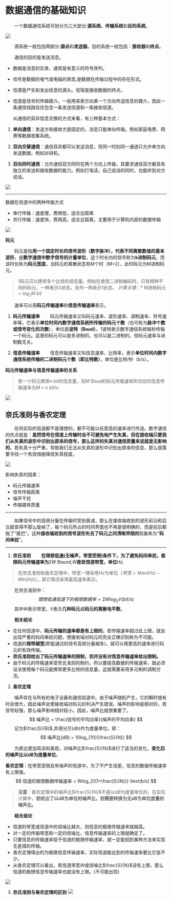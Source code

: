 # 数据通信的基础知识

&emsp;&emsp;一个数据通信系统可划分为三大部分:**源系统、传输系统**和**目的系统**。

![](imags/3.png)

&emsp;&emsp;源系统一般包括两部分:**源点**和**发送器**。目的系统一般包括：**接收器**和**终点**。

&emsp;&emsp;通信的目的是发送消息。

- 数据是消息的实体，通常是有意义的符号序列。

- 信号是数据的电气或电磁的表现,是数据在传输过程中的存在形式。

- 信源是产生和发出信息的源头。信宿是接收数据的终点。

- 信道是信号的传输媒介。一般用来表示向某一个方向传送信息的媒介，因此一条通信线路往往包含一条发送信道和一条接收信道。



  从通信的双非信息交换的方式来看，有三种基本方式：

1. **单向通信**：发送方和接收方是固定的，消息只能单向传输。例如家庭电费、网费等数据收集系统。

2. **双向交替通信**：通信双非都可以发送消息，但同一时刻同一通道只允许单方向发送数据。例如对讲机。

3. **双向同时通信**：允许通信双方同时在两个方向上传输，其要求通信双方都具有独立的发送和接收数据的能力。例如打电话，自己说话的同时，也能听到对方说话。

![](imags/9.png)

---

数据在信道中的两种传输方式

- 串行传输：速度慢，费用低，适合远距离
- 并行传输：速度快，费用高，适合近距离，主要用于计算机内部的数据传输

![](imags/10.png)

**码元**

&emsp;&emsp;码元是指**用一个固定时长的信号波形（数字脉冲），代表不同离散数值的基本波形**，是**数字通信中数字信号的计量单位**，这个时长内的信号称为**k进制码元**，而该时长称为**码元宽度**。当码元的离散状态有M个时（M>2），此时码元为M进制码元。

> 1码元可以携带多个比特的信息量。例如在使用二进制编码时，只有两种不同的码元，一种表示0状态，另外一种表示1状态。
 *计算关键：** M进制码元 = $log_2M$ $bit$

&emsp;&emsp;速率可以用**码元传输速率**和**信息传输速率**表示。

1. **码元传输速率**
&emsp;&emsp;码元传输速率又叫码元速率、波形速率、调制速率、符号速率等。它表示**单位时间内数字通信系统所传输的码元个数**（也可称为**脉冲个数或信号变化的次数**），单位是**波特（Baud）**。$1$波特表示数字通信系统每秒传输一个码元。这里的码元可以是多进制的，也可以是二进制的，但码元速率与进制数无关。

2. **信息传输速率**
&emsp;&emsp;信息传输速率又叫信息速率、比特率，表示**单位时间内数字通信系统传输的二进制码元个数（即比特数）**，单位是比特/秒（b/s）。

**码元传输速率与信息传输速率的关系**
> 若一个码元携带$n$ $bit$的信息量，则$M$ $Baud$的码元传输速率所对应的信息传输速率为$M×n$ $bit/s$.

![](imags/11.png)

## 奈氏准则与香农定理

&emsp;&emsp;任何实际的信道都不是理想的，都不可能以任意高的速率进行传送。数字通信的优点就是：**虽然信号在信道上传输时会不可避免地产生失真，但在接收端只要我们从失真的波形中识别出原来的信号，那么这样的失真对通信质量来说就是无影响的**。若失真十分严重，导致我们无法从失真的波形中识别出原来的信息，那么就需要寻找一个有效措施降低失真程度。

![](imags/12.png)

影响失真的因素：

- 码元传输速率
- 信号传输距离
- 噪声干扰
- 传输媒体质量

- - -
&emsp;&emsp;如果信号中的高频分量在传输时受到衰减，那么在接收端收到的波形前沿和后沿就变得不那么陡峭了，每个码元所占的时间界面也不再是很明确的，而是前后都拖了“尾巴”。这种**接收端收到的信号波形失去了码元之间清晰界限的**现象称为"**码间串扰**"。

- - -

1. **奈氏准则**
&emsp;&emsp;**在理想低通(无噪声，带宽受限)条件下，为了避免码间串扰，极限码元传输速率为**$2W$ $Baund$,$W$**是故信道带宽，单位**$Hz$.

> 在奈氏准则和香农定理中，带宽一律采用$Hz$为单位（$带宽 = Max(Hz) - Min(Hz)$）。其它情况采用最高速率表示。

&emsp;&emsp;在奈氏准则中：
$$
理想低通信道下的极限数据率 = 2Wlog_2V(bit/s)
$$
&emsp;&emsp;其中$W$表示带宽，$V$表示**几种码元**或**码元的离散电平数**。

&emsp;&emsp;**相关结论**

- 在任何信道中，**码元传输的速率都是有上限的**。若传输速率超过此上限，就会出现严重的码间串扰问题，使接收端对码元的完全正确识别称为不可能。
- 信道的**频带越宽**(即能通过的信号高频分量越多)，就可以用更高的速率进行码元的有效传输。
- **奈氏准则给出了码元传输速率的限制，但并没有对信息传输速率给出限制。**
- 由于码元的传输速率受奈氏准则的制约，所以要提高数据的传输速率，就必须设法使用每个码元能携带更多比特的信息量，这就需要采用多元制的调制方法。

2. **香农定理**

&emsp;&emsp;噪声存在与所有的电子设备和通信信道中。由于噪声随机产生，它的瞬时值有时会很大，因此噪声会使接收端对码元的判决产生错误。噪声的影响是相对的，若信号较强，那么噪声影响相对较小。因此，噪声比就很重要了。
$$
    噪声比 = \frac{信号的平均功率}{噪声的平均功率}
$$
&emsp;&emsp;记为$\frac{S}{B}$,并用分贝($db$)作为度量单位，即：
$$
    噪声比(dB) = 10log_{10}{\frac{S}{N}}
$$

&emsp;&emsp;为表达更加简洁和美观，对噪声比$\frac{S}{N}$进行了适当的变化，**变化后的噪声比以$dB$为度量单位**。

**香农定理**：在带宽受限且有噪声的信道中，为了不产生误差，信息的数据传输速率有上限值。
$$
信道的极限数据传输速率 = Wlog_2{(1+\frac{S}{N})} \text(b/s)
$$

> **注意**：香农定理中的噪声比$\frac{S}{N}$不是以$dB$为度量单位的，在实际计算中，**若给出了以$dB$为单位的噪声比，则需要转换为无$dB$为单位度量的噪声比。**

&emsp;&emsp;**相关结论**

- 信道的带宽或信道中的信噪比越大，则信息的极限传输速率就越高。
- 对一定的传输带宽和一定的信噪比，信息传输速率的上限就确定了。
- 只要信息的传输速率低于信道的极限传输速率，就一定能招到某种方法来实现无差错的传输。
- 香农定理得出的为极限信息传输速率，实际信道能达到的传输速率要比它低不少。
- 从香农定理可以看出，若信道带宽$W$或信噪比$\frac{S}{N}$没有上限，那么信道的极限信息传输速率也就没有上限。(不可能出现)

![](imags/13.png)

3. **奈氏准则与香农定理的区别**
![](imags/14.png)
